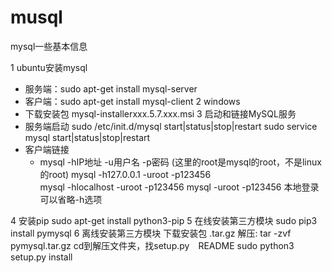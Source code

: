 # musql
mysql一些基本信息

1 ubuntu安装mysql
* 服务端：sudo apt-get install mysql-server
* 客户端：sudo apt-get install mysql-client
2 windows
* 下载安装包 mysql-installerxxx.5.7.xxx.msi
3 启动和链接MySQL服务
* 服务端启动
	sudo /etc/init.d/mysql start|status|stop|restart
	sudo service mysql start|status|stop|restart
* 客户端链接
	* mysql -hIP地址 -u用户名 -p密码  (这里的root是mysql的root，不是linux的root)
	mysql -h127.0.0.1 -uroot -p123456   
	mysql -hlocalhost -uroot -p123456 
	mysql -uroot -p123456 本地登录可以省略-h选项
  
4 安装pip
	sudo apt-get install python3-pip
5 在线安装第三方模块
	sudo pip3 install pymysql
6 离线安装第三方模块
	下载安装包 .tar.gz
	解压: tar -zvf pymysql.tar.gz
	cd到解压文件夹，找setup.py　README
	sudo python3 setup.py install
